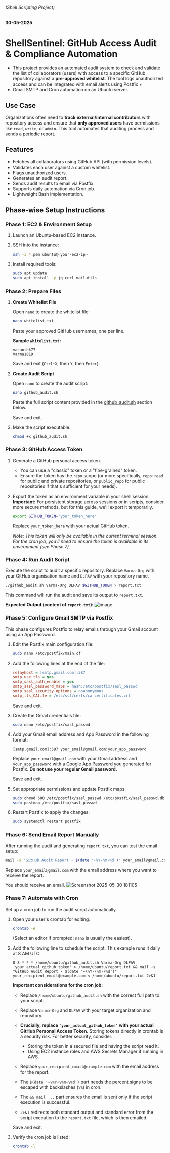###### (Shell Scripting Project)
#### 30-05-2025

# ShellSentinel: GitHub Access Audit & Compliance Automation

 - This project provides an automated audit system to check and validate the list of collaborators (users) with access to a specific GitHub repository against a **pre-approved whitelist**. The tool logs unauthorized access and can be integrated with email alerts using Postfix +
 - Gmail SMTP and Cron automation on an Ubuntu server.

## Use Case
Organizations often need to **track external/internal contributors** with repository access and ensure that **only approved users** have permissions like `read`, `write`, or `admin`. This tool automates that auditing process and sends a periodic report.

## Features
 
* Fetches all collaborators using GitHub API (with permission levels).
* Validates each user against a custom whitelist.
* Flags unauthorized users.
* Generates an audit report.
* Sends audit results to email via Postfix.
* Supports daily automation via Cron job.
* Lightweight Bash implementation.

## Phase-wise Setup Instructions

### Phase 1: EC2 & Environment Setup

1. Launch an Ubuntu-based EC2 instance.

2. SSH into the instance:

   ```bash
   ssh -i *.pem ubuntu@<your-ec2-ip>
   ```

3. Install required tools:

   ```bash
   sudo apt update
   sudo apt install -y jq curl mailutils
   ```

### Phase 2: Prepare Files

1. **Create Whitelist File**

   Open `nano` to create the whitelist file:

   ```bash
   nano whitelist.txt
   ```

   Paste your approved GitHub usernames, one per line.

   **Sample `whitelist.txt`:**

   ```text
   vasanthk77
   Varma1819
   ```

   Save and exit (`Ctrl+X`, then `Y`, then `Enter`).

2. **Create Audit Script**

   Open `nano` to create the audit script:

   ```bash
   nano github_audit.sh
   ```

   Paste the full script content provided in the [github\_audit.sh](#github_auditsh) section below.

   Save and exit.

3. Make the script executable:

   ```bash
   chmod +x github_audit.sh
   ```

### Phase 3: GitHub Access Token

1. Generate a GitHub personal access token.

   * You can use a "classic" token or a "fine-grained" token.
   * Ensure the token has the `repo` scope (or more specifically, `repo:read` for public and private repositories, or `public_repo` for public repositories if that's sufficient for your needs).

2. Export the token as an environment variable in your shell session. **Important:** For persistent storage across sessions or in scripts, consider more secure methods, but for this guide, we'll export it temporarily.

   ```bash
   export GITHUB_TOKEN='your_token_here'
   ```

   Replace `your_token_here` with your actual GitHub token.

   *Note: This token will only be available in the current terminal session. For the cron job, you'll need to ensure the token is available in its environment (see Phase 7).*

### Phase 4: Run Audit Script

Execute the script to audit a specific repository. Replace `Varma-Org` with your GitHub organisation name and `DLPAV` with your repository name.

```bash
./github_audit.sh Varma-Org DLPAV $GITHUB_TOKEN > report.txt
```

This command will run the audit and save its output to `report.txt`.

**Expected Output (content of `report.txt`):**
![image](https://github.com/user-attachments/assets/c2fb05a5-24c1-45f3-b8c4-7e3a6c6f0bc1)


### Phase 5: Configure Gmail SMTP via Postfix

This phase configures Postfix to relay emails through your Gmail account using an App Password.

1. Edit the Postfix main configuration file:

   ```bash
   sudo nano /etc/postfix/main.cf
   ```

2. Add the following lines at the end of the file:

   ```ini
   relayhost = [smtp.gmail.com]:587
   smtp_use_tls = yes
   smtp_sasl_auth_enable = yes
   smtp_sasl_password_maps = hash:/etc/postfix/sasl_passwd
   smtp_sasl_security_options = noanonymous
   smtp_tls_CAfile = /etc/ssl/certs/ca-certificates.crt
   ```

   Save and exit.

3. Create the Gmail credentials file:

   ```bash
   sudo nano /etc/postfix/sasl_passwd
   ```

4. Add your Gmail email address and App Password in the following format:

   ```text
   [smtp.gmail.com]:587 your_email@gmail.com:your_app_password
   ```

   Replace `your_email@gmail.com` with your Gmail address and `your_app_password` with a [Google App Password](https://support.google.com/accounts/answer/185833) you generated for Postfix. **Do not use your regular Gmail password.**

   Save and exit.

5. Set appropriate permissions and update Postfix maps:

   ```bash
   sudo chmod 600 /etc/postfix/sasl_passwd /etc/postfix/sasl_passwd.db
   sudo postmap /etc/postfix/sasl_passwd
   ```

6. Restart Postfix to apply the changes:

   ```bash
   sudo systemctl restart postfix
   ```

### Phase 6: Send Email Report Manually

After running the audit and generating `report.txt`, you can test the email setup:

```bash
mail -s "GitHub Audit Report - $(date '+%Y-%m-%d')" your_email@gmail.com < report.txt
```

Replace `your_email@gmail.com` with the email address where you want to receive the report.

You should receive an email.
![Screenshot 2025-05-30 181105](https://github.com/user-attachments/assets/7ed80df8-a434-4bf2-b9e4-29414fbca82c)

### Phase 7: Automate with Cron

Set up a cron job to run the audit script automatically.

1. Open your user's crontab for editing:

   ```bash
   crontab -e
   ```

   (Select an editor if prompted; `nano` is usually the easiest).

2. Add the following line to schedule the script. This example runs it daily at 8 AM UTC:

   ```cron
   0 8 * * * /home/ubuntu/github_audit.sh Varma-Org DLPAV 'your_actual_github_token' > /home/ubuntu/report.txt && mail -s "GitHub Audit Report - $(date '+\%Y-\%m-\%d')" your_recipient_email@example.com < /home/ubuntu/report.txt 2>&1
   ```

   **Important considerations for the cron job:**

   * Replace `/home/ubuntu/github_audit.sh` with the correct full path to your script.
   * Replace `Varma-Org` and `DLPAV` with your target organization and repository.
   * **Crucially, replace `'your_actual_github_token'` with your actual GitHub Personal Access Token.** Storing tokens directly in crontab is a security risk. For better security, consider:

     * Storing the token in a secured file and having the script read it.
     * Using EC2 instance roles and AWS Secrets Manager if running in AWS.
   * Replace `your_recipient_email@example.com` with the email address for the report.
   * The `$(date '+\%Y-\%m-\%d')` part needs the percent signs to be escaped with backslashes (`\%`) in cron.
   * The `&& mail ...` part ensures the email is sent only if the script execution is successful.
   * `2>&1` redirects both standard output and standard error from the script execution to the `report.txt` file, which is then emailed.

   Save and exit.

3. Verify the cron job is listed:

   ```bash
   crontab -l
   ```
